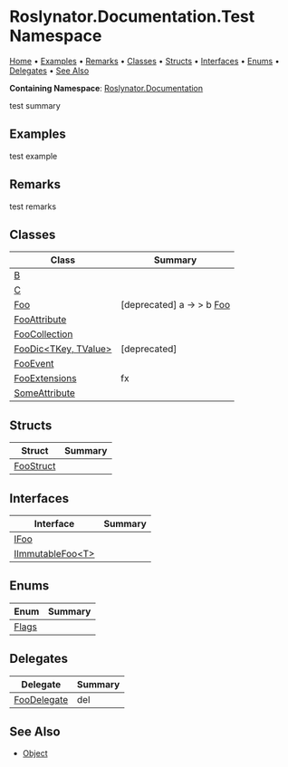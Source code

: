 <a name="_top"></a>

# Roslynator\.Documentation\.Test Namespace

[Home](../../../README.md#_top) &#x2022; [Examples](#examples) &#x2022; [Remarks](#remarks) &#x2022; [Classes](#classes) &#x2022; [Structs](#structs) &#x2022; [Interfaces](#interfaces) &#x2022; [Enums](#enums) &#x2022; [Delegates](#delegates) &#x2022; [See Also](#see-also)

**Containing Namespace**: [Roslynator.Documentation](../README.md#_top)

test summary

## Examples

test example

## Remarks

test remarks

## Classes

| Class | Summary |
| ----- | ------- |
| [B](B/README.md#_top) | |
| [C](C/README.md#_top) | |
| [Foo](Foo/README.md#_top) | \[deprecated\] a → > b [Foo](Foo/README.md#_top) |
| [FooAttribute](FooAttribute/README.md#_top) | |
| [FooCollection](FooCollection/README.md#_top) | |
| [FooDic\<TKey, TValue>](FooDic-2/README.md#_top) | \[deprecated\]  |
| [FooEvent](FooEvent/README.md#_top) | |
| [FooExtensions](FooExtensions/README.md#_top) | fx |
| [SomeAttribute](SomeAttribute/README.md#_top) | |

## Structs

| Struct | Summary |
| ------ | ------- |
| [FooStruct](FooStruct/README.md#_top) | |

## Interfaces

| Interface | Summary |
| --------- | ------- |
| [IFoo](IFoo/README.md#_top) | |
| [IImmutableFoo\<T>](IImmutableFoo-1/README.md#_top) | |

## Enums

| Enum | Summary |
| ---- | ------- |
| [Flags](Flags/README.md#_top) | |

## Delegates

| Delegate | Summary |
| -------- | ------- |
| [FooDelegate](FooDelegate/README.md#_top) | del |

## See Also

* [Object](https://docs.microsoft.com/en-us/dotnet/api/system.object)

